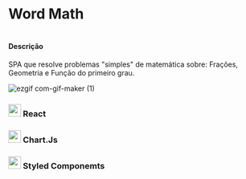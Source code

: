 <h1>Word Math<h1>
 
  <h4>Descrição</h4>
  SPA que resolve problemas "simples" de matemática sobre: Frações, Geometria e Função do primeiro grau.

  ![ezgif com-gif-maker (1)](https://user-images.githubusercontent.com/82523921/128639135-f003f2e0-5dc7-48e6-8a8d-e3d751a2fc35.gif)
  
<h3>
  <img alt="marcação" width="25" src="https://w7.pngwing.com/pngs/628/269/png-transparent-check-mark-computer-icons-checkbox-others-angle-rectangle-logo.png"> 
  React
<h3>
  <h3>
  <img alt="marcação" width="25" src="https://w7.pngwing.com/pngs/628/269/png-transparent-check-mark-computer-icons-checkbox-others-angle-rectangle-logo.png"> 
  Chart.Js
<h3>
<h3>
  <img alt="marcação" width="25" src="https://w7.pngwing.com/pngs/628/269/png-transparent-check-mark-computer-icons-checkbox-others-angle-rectangle-logo.png"> 
  Styled Componemts
<h3>
